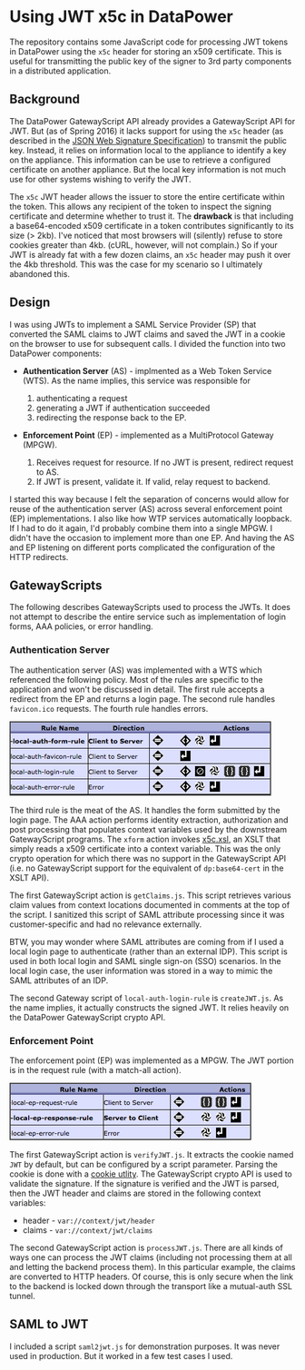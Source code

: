 Using JWT x5c in DataPower
==========================

The repository contains some JavaScript code for processing JWT
tokens in DataPower using the `x5c` header for storing an x509
certificate.  This is useful for transmitting the public key
of the signer to 3rd party components in a distributed application.

## Background

The DataPower GatewayScript API already provides
a GatewayScript API for JWT.  But (as of Spring 2016) it
lacks support for using the `x5c` header
(as described in the
[JSON Web Signature Specification](https://tools.ietf.org/html/rfc7515))
to transmit the public key.
Instead, it relies on information local to the appliance
to identify a key on the appliance.  This information can
be use to retrieve a configured certificate on another appliance.
But the local key information is not much use for other systems
wishing to verify the JWT.

The `x5c` JWT header allows the issuer to store the entire
certificate within the token.  This allows any recipient of
the token to inspect the signing certificate and determine
whether to trust it.  The **drawback** is that including a
base64-encoded x509 certificate in a token contributes
significantly to its size (> 2kb).  I've noticed that most
browsers will (silently) refuse to store cookies greater
than 4kb.  (cURL, however, will not complain.)  So if your
JWT is already fat with a few dozen claims, an `x5c`
header may push it over the 4kb threshold.  This was the case
for my scenario so I ultimately abandoned this.

## Design

I was using JWTs to implement a SAML Service Provider (SP)
that converted the SAML claims to JWT claims and saved the
JWT in a cookie on the browser to use for subsequent calls.
I divided the function into two DataPower components:

* __Authentication Server__ (AS) - implmented as a Web
  Token Service (WTS).  As the name implies, this service was responsible for
  1. authenticating a request
  2. generating a JWT if authentication succeeded
  3. redirecting the response back to the EP.


* __Enforcement Point__ (EP) - implemented as a MultiProtocol
  Gateway (MPGW).
  1. Receives request for resource.  If no JWT is present,
     redirect request to AS.
  2. If JWT is present, validate it.  If valid, relay
     request to backend.

I started this way because I felt the separation of concerns
would allow for reuse of the authentication server (AS) across
several enforcement point (EP) implementations.  I also like
how WTP services automatically loopback.
If I had to do
it again, I'd probably combine them into a single MPGW.  I didn't
have the occasion to implement more than one EP.  And having the
AS and EP listening on different ports complicated the configuration
of the HTTP redirects.

## GatewayScripts

The following describes GatewayScripts used to process the JWTs.
It does not attempt to describe the entire service such as implementation
of login forms, AAA policies, or error handling.

### Authentication Server

The authentication server (AS) was implemented with a WTS which
referenced the following policy.  Most of the rules are specific
to the application and won't be discussed in detail.  The first
rule accepts a redirect from the EP and returns a login page.
The second rule handles `favicon.ico` requests.  The fourth
rule handles errors.

![Authorization Server Policy](asPolicy.jpg)

The third rule is the meat of the AS.  It handles the form submitted
by the login page.  The AAA action performs identity extraction,
authorization and post processing that populates context variables
used by the downstream GatewayScript programs.  The `xform` action
invokes [x5c.xsl](x5c.xsl), an XSLT that simply reads a x509 certificate
into a context variable.  This was the only crypto operation for which
there was no support in the GatewayScript API (i.e. no GatewayScript
support for the equivalent of `dp:base64-cert` in the XSLT API).

The first GatewayScript action is `getClaims.js`.  This script
retrieves various claim values from context locations documented
in comments at the top of the script.  I sanitized this script
of SAML attribute processing since it was customer-specific and
had no relevance externally.

BTW, you may wonder where SAML attributes are coming from if I
used a local login page to authenticate (rather than an external
IDP).  This script is used in both local login and SAML single
sign-on (SSO) scenarios.  In the local login case, the user
information was stored in a way to mimic the SAML attributes
of an IDP.

The second Gateway script of `local-auth-login-rule` is
`createJWT.js`.  As the name implies, it actually constructs the
signed JWT.  It relies heavily on the DataPower GatewayScript
crypto API.

### Enforcement Point

The enforcement point (EP) was implemented as a MPGW.
The JWT portion is in the request rule (with a match-all action).

![Enforcement Point Policy](epPolicy.jpg)

The first GatewayScript action is `verifyJWT.js`.
It extracts the cookie named `JWT` by default, but can be
configured by a script parameter.  Parsing the cookie is done
with a [cookie utlity](https://github.com/jshttp/cookie).
The GatewayScript crypto API is used to validate the signature.
If the signature is verified and the JWT is parsed, then the
JWT header and claims are stored in the following context
variables:

* header - `var://context/jwt/header`
* claims - `var://context/jwt/claims`

The second GatewayScript action is `processJWT.js`.
There are all kinds of ways one can process the JWT claims
(including not processing them at all and letting the backend
process them).  In this particular example, the claims
are converted to HTTP headers.  Of course, this is only
secure when the link to the backend is locked down through
the transport like a mutual-auth SSL tunnel.

## SAML to JWT

I included a script `saml2jwt.js` for demonstration purposes.
It was never used in production.  But it worked in a few test
cases I used.
